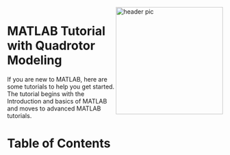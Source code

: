 <img src="https://github.com/AkshayLaddha943/MATLAB_Tutorial_with_Quadrotor_Modeling/blob/main/matlab.png" align="right" width="250" alt="header pic"/>

# MATLAB Tutorial with Quadrotor Modeling

If you are new to MATLAB, here are some tutorials to help you get started. The tutorial begins with the Introduction and basics of MATLAB and moves to advanced MATLAB tutorials.

# Table of Contents
